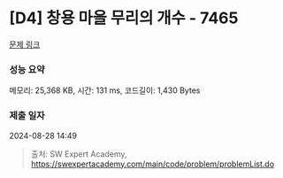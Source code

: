 # [D4] 창용 마을 무리의 개수 - 7465 

[문제 링크](https://swexpertacademy.com/main/code/problem/problemDetail.do?contestProbId=AWngfZVa9XwDFAQU) 

### 성능 요약

메모리: 25,368 KB, 시간: 131 ms, 코드길이: 1,430 Bytes

### 제출 일자

2024-08-28 14:49



> 출처: SW Expert Academy, https://swexpertacademy.com/main/code/problem/problemList.do